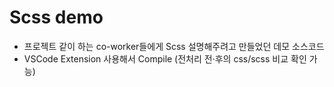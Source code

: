 # Scss demo
- 프로젝트 같이 하는 co-worker들에게 Scss 설명해주려고 만들었던 데모 소스코드
- VSCode Extension 사용해서 Compile (전처리 전·후의 css/scss 비교 확인 가능)
